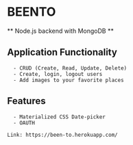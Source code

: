 # BEENTO

** Node.js backend with MongoDB **

## Application Functionality
```````````````````````````````````````
  - CRUD (Create, Read, Update, Delete)
  - Create, login, logout users
  - Add images to your favorite places 
```````````````````````````````````````
## Features
``````````````````````````````````````
  - Materialized CSS Date-picker
  - OAUTH

Link: https://been-to.herokuapp.com/
